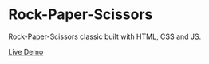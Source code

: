 # Rock-Paper-Scissors

Rock-Paper-Scissors classic built with HTML, CSS and JS.

[Live Demo](https://shadyav.github.io/Rock-Paper-Scissors/)